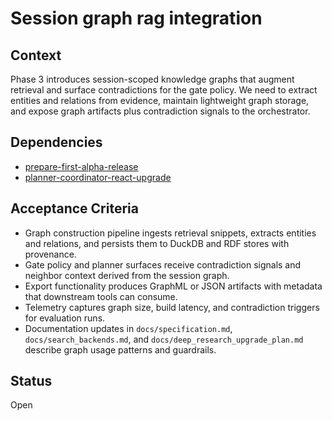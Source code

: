 # Session graph rag integration

## Context
Phase 3 introduces session-scoped knowledge graphs that augment retrieval and
surface contradictions for the gate policy. We need to extract entities and
relations from evidence, maintain lightweight graph storage, and expose graph
artifacts plus contradiction signals to the orchestrator.

## Dependencies
- [prepare-first-alpha-release](prepare-first-alpha-release.md)
- [planner-coordinator-react-upgrade](planner-coordinator-react-upgrade.md)

## Acceptance Criteria
- Graph construction pipeline ingests retrieval snippets, extracts entities and
  relations, and persists them to DuckDB and RDF stores with provenance.
- Gate policy and planner surfaces receive contradiction signals and neighbor
  context derived from the session graph.
- Export functionality produces GraphML or JSON artifacts with metadata that
  downstream tools can consume.
- Telemetry captures graph size, build latency, and contradiction triggers for
  evaluation runs.
- Documentation updates in `docs/specification.md`, `docs/search_backends.md`,
  and `docs/deep_research_upgrade_plan.md` describe graph usage patterns and
  guardrails.

## Status
Open
